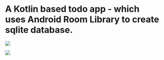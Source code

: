# A Kotlin based todo app - which uses Android Room Library to create sqlite database.

![](https://media.giphy.com/media/hWjEqz4vXxtDYM1sWF/giphy.gif)

![](https://imgflip.com/gif/43agba)
